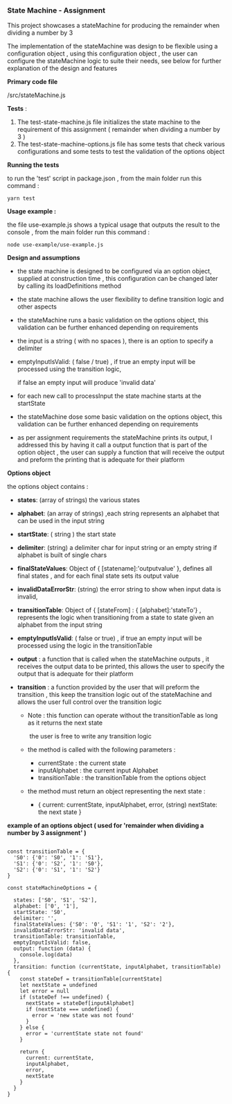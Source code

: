 ### State Machine - Assignment



This project showcases a stateMachine for producing the remainder when dividing a number by 3

The implementation of the  stateMachine  was design to be flexible using a configuration object , using this configuration object , the user can configure the stateMachine logic to suite their needs, see below for further explanation of the design and features



**Primary code file** 

/src/stateMachine.js  



**Tests** : 

1. The test-state-machine.js file initializes the state machine to the requirement of this assignment ( remainder when dividing a number by 3 )
2. The test-state-machine-options.js file  has some tests that check various configurations and some tests to test the validation of the options object  



**Running the tests** 

to run the 'test' script in package.json , from the main folder run this command : 

```
yarn test
```



**Usage example :** 

the file use-example.js shows a typical usage that outputs the result to the console , from the main folder run this command : 

```
node use-example/use-example.js
```



**Design and assumptions** 

- the state machine is designed to be configured via an option object, supplied at construction time , this configuration can be changed later by calling its loadDefinitions method

- the state machine allows the user flexibility to define transition logic and other aspects

- the stateMachine runs a basic validation on the options object, this validation can be further enhanced depending on requirements 

- the input is a string  ( with no spaces ),  there is an option to specify a delimiter

- emptyInputIsValid:  ( false / true) ,  if true an empty input will be processed using the transition logic,

  if false an empty input will produce 'invalid data'

- for each new call to processInput the state machine starts at the startState

- the stateMachine dose some basic validation on the options object, this validation can be further enhanced depending on requirements  

- as per assignment requirements the stateMachine prints its output,  I addressed this by having it call a output function that is part of the option object , the user can supply a function that will receive the output and preform the printing that is adequate for their platform 





**Options object** 

the options object contains : 

- **states**:  (array of strings) the various states

- **alphabet**:  (an array of strings) ,each string represents an alphabet that can be used in the input string 

- **startState**:  ( string ) the start state

- **delimiter**:  (string)  a delimiter char for input string or an empty string if alphabet is built of single chars

- **finalStateValues**:   Object of { [statename]:'outputvalue' },   defines all final states , and for each final state sets its output value

- **invalidDataErrorStr**:   (string)  the error string to show when input data is invalid,

- **transitionTable**: Object of { [stateFrom] : { [alphabet]:'stateTo'} ,  represents the logic when transitioning from a state to state given an alphabet from the input string 

- **emptyInputIsValid**:  ( false or true) ,  if true an empty input will be processed using the logic in the transitionTable 

- **output** : a function that is called when the stateMachine outputs , it receives the output data to be printed,  this allows the user to specify the output that is adequate for their platform 

- **transition** : a function provided by the user that will preform the transition ,  this keep the transition  logic out of the stateMachine and allows the user full control over the transition logic 

  - Note :  this function can operate without the transitionTable as long as it returns the next state 

    ​             the user is free to write any transition logic  

  - the method is called with the following parameters :

    - currentState : the current state
    - inputAlphabet : the current input Alphabet
    - transitionTable : the transitionTable from the options object

  - the method must return an object representing the next state : 

    - {
            current: currentState,
            inputAlphabet,
            error,  (string) 
            nextState: the next state 
       }





**example of an options object  ( used for 'remainder when dividing a number by 3 assignment' )** 

```

const transitionTable = {
  'S0': {'0': 'S0', '1': 'S1'},
  'S1': {'0': 'S2', '1': 'S0'},
  'S2': {'0': 'S1', '1': 'S2'}
}

const stateMachineOptions = {

  states: ['S0', 'S1', 'S2'],
  alphabet: ['0', '1'],
  startState: 'S0',
  delimiter: '',
  finalStateValues: {'S0': '0', 'S1': '1', 'S2': '2'},
  invalidDataErrorStr: 'invalid data',
  transitionTable: transitionTable,
  emptyInputIsValid: false,
  output: function (data) {
    console.log(data)
  },
  transition: function (currentState, inputAlphabet, transitionTable) {
    const stateDef = transitionTable[currentState]
    let nextState = undefined
    let error = null
    if (stateDef !== undefined) {
      nextState = stateDef[inputAlphabet]
      if (nextState === undefined) {
        error = 'new state was not found'
      }
    } else {
      error = 'currentState state not found'
    }

    return {
      current: currentState,
      inputAlphabet,
      error,
      nextState
    }
  }
}

   
```









